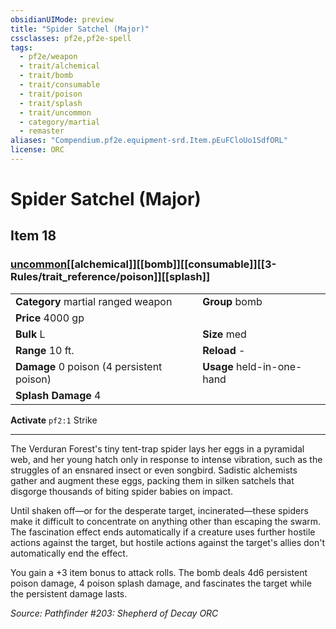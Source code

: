 ```yaml
---
obsidianUIMode: preview
title: "Spider Satchel (Major)"
cssclasses: pf2e,pf2e-spell
tags:
  - pf2e/weapon
  - trait/alchemical
  - trait/bomb
  - trait/consumable
  - trait/poison
  - trait/splash
  - trait/uncommon
  - category/martial
  - remaster
aliases: "Compendium.pf2e.equipment-srd.Item.pEuFCloUo1SdfORL"
license: ORC
---
```

# Spider Satchel (Major)
## Item 18
### [uncommon](uncommon "Uncommon Rarity Trait")[[alchemical]][[bomb]][[consumable]][[3-Rules/trait_reference/poison]][[splash]]

|  |  |
| -- | -- |
| **Category** martial ranged weapon | **Group** bomb |
| **Price** 4000 gp |  |
| **Bulk** L | **Size** med |
|**Range** 10 ft.| **Reload** -|
| **Damage** 0 poison (4 persistent poison) | **Usage** held-in-one-hand |
| **Splash Damage** 4 | |


**Activate** `pf2:1` Strike

* * *

The Verduran Forest's tiny tent-trap spider lays her eggs in a pyramidal web, and her young hatch only in response to intense vibration, such as the struggles of an ensnared insect or even songbird. Sadistic alchemists gather and augment these eggs, packing them in silken satchels that disgorge thousands of biting spider babies on impact.

Until shaken off—or for the desperate target, incinerated—these spiders make it difficult to concentrate on anything other than escaping the swarm. The fascination effect ends automatically if a creature uses further hostile actions against the target, but hostile actions against the target's allies don't automatically end the effect.

You gain a +3 item bonus to attack rolls. The bomb deals 4d6 persistent poison damage, 4 poison splash damage, and fascinates the target while the persistent damage lasts.

*Source: Pathfinder #203: Shepherd of Decay*
*ORC*